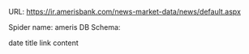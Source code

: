 URL: https://ir.amerisbank.com/news-market-data/news/default.aspx

Spider name: ameris
DB Schema:

date
title
link
content
